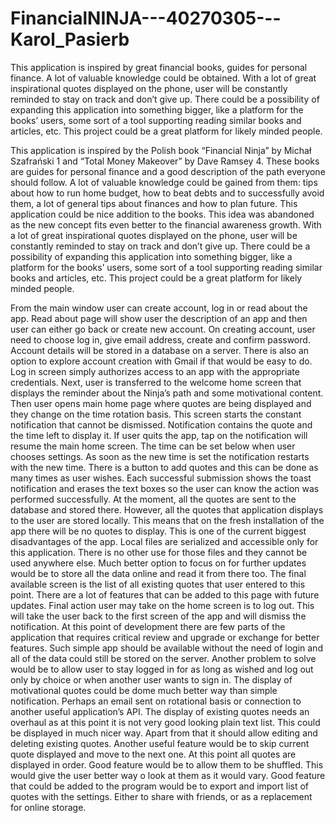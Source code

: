 # FinancialNINJA---40270305---Karol_Pasierb
This application is inspired by great financial books, guides for personal finance. A lot of valuable knowledge could be obtained. With a lot of great inspirational quotes displayed on the phone, user will be constantly reminded to stay on track and don’t give up.  There could be a possibility of expanding this application into something bigger, like a platform for the books’ users, some sort of a tool supporting reading similar books and articles, etc. This project could be a great platform for likely minded people.

This application is inspired by the Polish book “Financial Ninja” by Michał Szafrański 1 and “Total Money Makeover” by Dave Ramsey 4. These books are guides for personal finance and a good description of the path everyone should follow. A lot of valuable knowledge could be gained from them: tips about how to run home budget, how to beat debts and to successfully avoid them, a lot of general tips about finances and how to plan future. This application could be nice addition to the books. This idea was abandoned as the new concept fits even better to the financial awareness growth. With a lot of great inspirational quotes displayed on the phone, user will be constantly reminded to stay on track and don’t give up.  There could be a possibility of expanding this application into something bigger, like a platform for the books’ users, some sort of a tool supporting reading similar books and articles, etc. This project could be a great platform for likely minded people.

From the main window user can create account, log in or read about the app. Read about page will show user the description of an app and then user can either go back or create new account. On creating account, user need to choose log in, give email address, create and confirm password. Account details will be stored in a database on a server. There is also an option to explore account creation with Gmail if that would be easy to do. Log in screen simply authorizes access to an app with the appropriate credentials.
Next, user is transferred to the welcome home screen that displays the reminder about the Ninja’s path and some motivational content. Then user opens main home page where quotes are being displayed and they change on the time rotation basis. This screen starts the constant notification that cannot be dismissed. Notification contains the quote and the time left to display it. If user quits the app, tap on the notification will resume the main home screen. The time can be set below when user chooses settings. As soon as the new time is set the notification restarts with the new time.
There is a button to add quotes and this can be done as many times as user wishes. Each successful submission shows the toast notification and erases the text boxes so the user can know the action was performed successfully. At the moment, all the quotes are sent to the database and stored there. However, all the quotes that application displays to the user are stored locally. This means that on the fresh installation of the app there will be no quotes to display. This is one of the current biggest disadvantages of the app. Local files are serialized and accessible only for this application. There is no other use for those files and they cannot be used anywhere else. Much better option to focus on for further updates would be to store all the data online and read it from there too.
The final available screen is the list of all existing quotes that user entered to this point. There are a lot of features that can be added to this page with future updates.
Final action user may take on the home screen is to log out. This will take the user back to the first screen of the app and will dismiss the notification. 
	At this point of development there are few parts of the application that requires critical review and upgrade or exchange for better features. Such simple app should be available without the need of login and all of the data could still be stored on the server. Another problem to solve would be to allow user to stay logged in for as long as wished and log out only by choice or when another user wants to sign in. 
	The display of motivational quotes could be dome much better way than simple notification. Perhaps an email sent on rotational basis or connection to another useful application’s API.
	The display of existing quotes needs an overhaul as at this point it is not very good looking plain text list. This could be displayed in much nicer way. Apart from that it should allow editing and deleting existing quotes.
	Another useful feature would be to skip current quote displayed and move to the next one. At this point all quotes are displayed in order. Good feature would be to allow them to be shuffled. This would give the user better way o look at them as it would vary.
	Good feature that could be added to the program would be to export and import list of quotes with the settings. Either to share with friends, or as a replacement for online storage.
